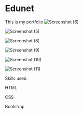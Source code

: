 # Edunet
This is my portfolio
![Screenshot (6)](https://github.com/bhosalesraya/Edunet/assets/78893532/7e7f591c-a63d-4f76-897e-5e8514a559af)


![Screenshot (5)](https://github.com/bhosalesraya/Edunet/assets/78893532/a18db648-2c4b-46cb-88ca-afac2e3debf8)


![Screenshot (8)](https://github.com/bhosalesraya/Edunet/assets/78893532/a325dfd8-7436-4db5-847d-9a02144fd6d7)


![Screenshot (9)](https://github.com/bhosalesraya/Edunet/assets/78893532/19e504af-5f8f-4967-b62f-3bc4e21dfd39)


![Screenshot (10)](https://github.com/bhosalesraya/Edunet/assets/78893532/91b34e9f-29b1-402b-bbdb-bc6d2122cf5a)


![Screenshot (11)](https://github.com/bhosalesraya/Edunet/assets/78893532/8385e95d-9c55-471f-9529-189387967684)

Skills used:

HTML

CSS

Bootstrap
